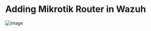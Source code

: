 # Adding Mikrotik Router in Wazuh  
![image](https://github.com/user-attachments/assets/e1f58529-f195-4843-a22c-3662ebfc8683)  


